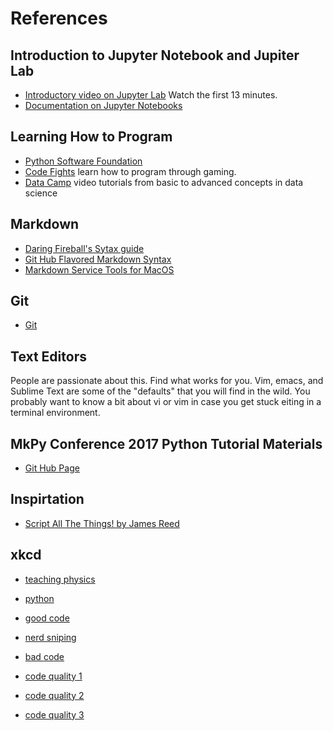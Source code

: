 References
=======================

Introduction to Jupyter Notebook and Jupiter Lab
------------------------------------------------

- [Introductory video on Jupyter Lab](https://www.youtube.com/watch?list=PLYx7XA2nY5Gf37zYZMw6OqGFRPjB1jCy6&time_continue=2&v=Ejh0ftSjk6g) Watch the first 13 minutes.
- [Documentation on Jupyter Notebooks](https://jupyter-notebook.readthedocs.io/en/stable/notebook.html)

Learning How to Program
------------------------

- [Python Software Foundation](https://www.python.org)
- [Code Fights](https://codefights.com) learn how to program through gaming.
- [Data Camp](https://www.datacamp.com) video tutorials from basic to advanced concepts in data science

Markdown
--------

- [Daring Fireball's Sytax guide](https://daringfireball.net/projects/markdown/syntax)
- [Git Hub Flavored Markdown Syntax](https://help.github.com/articles/basic-writing-and-formatting-syntax/)
- [Markdown Service Tools for MacOS](http://brettterpstra.com/projects/markdown-service-tools/)

Git
---

- [Git](https://git-scm.com)

Text Editors
------------

People are passionate about this. Find what works for you. Vim, emacs, and Sublime Text are some of the "defaults" that you will find in the wild. You probably want to know a bit about vi or vim in case you get stuck eiting in a terminal environment. 

MkPy Conference 2017 Python Tutorial Materials
----------------------------------------------

- [Git Hub Page](https://github.com/MkPy/python-tutorial)


Inspirtation
------------

- [Script All The Things! by James Reed](https://www.youtube.com/watch?v=Ujc1TmzzORg&feature=youtu.be&t=5m30s)


xkcd
-----

- [teaching physics](https://xkcd.com/895/)
- [python](https://xkcd.com/353/)
- [good code](https://xkcd.com/844/)

- [nerd sniping](https://xkcd.com/356/)

- [bad code](https://xkcd.com/1926/)
- [code quality 1](https://xkcd.com/1513/)
- [code quality 2](https://xkcd.com/1695/)
- [code quality 3](https://xkcd.com/1833/)

